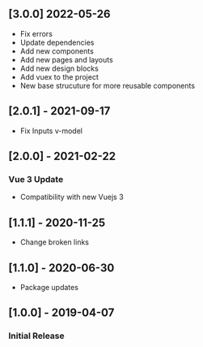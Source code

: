 ## [3.0.0] 2022-05-26

- Fix errors
- Update dependencies
- Add new components
- Add new pages and layouts
- Add new design blocks
- Add vuex to the project
- New base strucuture for more reusable components

## [2.0.1] - 2021-09-17

- Fix Inputs v-model

## [2.0.0] - 2021-02-22

### Vue 3 Update

- Compatibility with new Vuejs 3

## [1.1.1] - 2020-11-25

- Change broken links

## [1.1.0] - 2020-06-30

- Package updates

## [1.0.0] - 2019-04-07

### Initial Release
